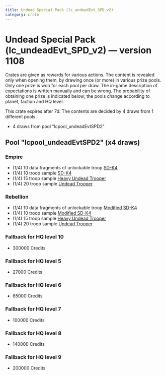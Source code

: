 ```yaml
---
title: Undead Special Pack (lc_undeadEvt_SPD_v2)
category: crate
---
```


# Undead Special Pack (lc_undeadEvt_SPD_v2) — version 1108

Crates are given as rewards for various actions. The content is revealed only when opening them, by drawing once (or more) in various prize pools. Only one prize is won for each pool per draw. The in-game description of expectations is written manually and can be wrong. The probability of obtaining one prize is indicated below; the pools change according to planet, faction and HQ level.

This crate expires after 7d. The contents are decided by 4 draws from 1 different pools.
  * 4 draws from pool "lcpool_undeadEvtSPD2"

## Pool "lcpool_undeadEvtSPD2" (x4 draws)

### Empire

  * (1/4) 10 data fragments of unlockable troop [SD-K4](HeroEmpireSpiderDroid)
  * (1/4) 10 troop sample [SD-K4](HeroEmpireSpiderDroid)
  * (1/4) 15 troop sample [Heavy Undead Trooper](EmpireHeavyStormDeath)
  * (1/4) 20 troop sample [Undead Trooper](EmpireStormDeath)

### Rebellion

  * (1/4) 10 data fragments of unlockable troop [Modified SD-K4](HeroRebelSpiderDroid)
  * (1/4) 10 troop sample [Modified SD-K4](HeroRebelSpiderDroid)
  * (1/4) 15 troop sample [Heavy Undead Trooper](RebelHeavyStormDeath)
  * (1/4) 20 troop sample [Undead Trooper](RebelStormDeath)

### Fallback for HQ level 10

  * 300000 Credits

### Fallback for HQ level 5

  * 27000 Credits

### Fallback for HQ level 6

  * 65000 Credits

### Fallback for HQ level 7

  * 100000 Credits

### Fallback for HQ level 8

  * 140000 Credits

### Fallback for HQ level 9

  * 200000 Credits